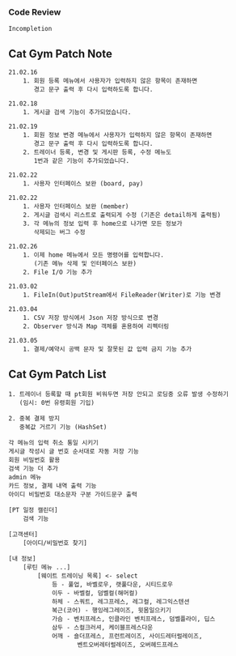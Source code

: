 ### Code Review
    Incompletion

## Cat Gym Patch Note
    21.02.16
        1. 회원 등록 메뉴에서 사용자가 입력하지 않은 항목이 존재하면
           경고 문구 출력 후 다시 입력하도록 합니다.

    21.02.18
        1. 게시글 검색 기능이 추가되었습니다.
    
    21.02.19
        1. 회원 정보 변경 메뉴에서 사용자가 입력하지 않은 항목이 존재하면
           경고 문구 출력 후 다시 입력하도록 합니다.
        2. 트레이너 등록, 변경 및 게시판 등록, 수정 메뉴도
           1번과 같은 기능이 추가되었습니다.
    
    21.02.22
        1. 사용자 인터페이스 보완 (board, pay)

    21.02.22
        1. 사용자 인터페이스 보완 (member)
        2. 게시글 검색시 리스트로 출력되게 수정 (기존은 detail하게 출력됨)
        3. 각 메뉴의 정보 입력 후 home으로 나가면 모든 정보가
           삭제되는 버그 수정
    
    21.02.26
        1. 이제 home 메뉴에서 모든 명령어를 입력합니다.
           (기존 메뉴 삭제 및 인터페이스 보완)
        2. File I/O 기능 추가

    21.03.02
        1. FileIn(Out)putStream에서 FileReader(Writer)로 기능 변경

    21.03.04
        1. CSV 저장 방식에서 Json 저장 방식으로 변경
        2. Observer 방식과 Map 객체를 혼용하여 리펙터링

    21.03.05
        1. 결제/예약시 공백 문자 및 잘못된 값 입력 금지 기능 추가
           
## Cat Gym Patch List
    1. 트레이너 등록할 때 pt회원 비워두면 저장 안되고 로딩중 오류 발생 수정하기
       (임시: 0번 유령회원 기입)
       
    2. 중복 결제 방지
       중복값 거르기 기능 (HashSet)

    각 메뉴의 입력 취소 통일 시키기
    게시글 작성시 글 번호 순서대로 자동 저장 기능
    회원 비밀번호 활용
    검색 기능 더 추가
    admin 메뉴
    카드 정보, 결제 내역 출력 기능
    아이디 비밀번호 대소문자 구분 가이드문구 출력

    [PT 일정 캘린더]
        검색 기능

    [고객센터]
        [아이디/비밀번호 찾기]

    [내 정보]
        [루틴 메뉴 ...]
            [웨이트 트레이닝 목록] <- select
                등 - 풀업, 바벨로우, 랫풀다운, 시티드로우
                이두 - 바벨컬, 덤벨컬(해머컬)
                하체 - 스쿼트, 레그프레스, 레그컬, 레그익스텐션
                복근(코어) - 행잉레그레이즈, 윗몸일으키기
                가슴 - 벤치프레스, 인클라인 벤치프레스, 덤벨플라이, 딥스
                삼두 - 스컬크러셔, 케이블프레스다운
                어깨 - 숄더프레스, 프런트레이즈, 사이드레터럴레이즈,
                       벤트오버레터럴레이즈, 오버헤드프레스